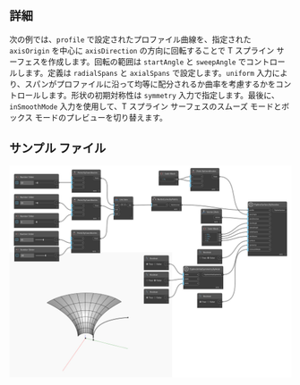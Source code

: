 ## 詳細
次の例では、`profile` で設定されたプロファイル曲線を、指定された `axisOrigin` を中心に `axisDirection` の方向に回転することで T スプライン サーフェスを作成します。回転の範囲は `startAngle` と `sweepAngle` でコントロールします。定義は `radialSpans` と `axialSpans` で設定します。`uniform` 入力により、スパンがプロファイルに沿って均等に配分されるか曲率を考慮するかをコントロールします。形状の初期対称性は `symmetry` 入力で指定します。最後に、`inSmoothMode` 入力を使用して、T スプライン サーフェスのスムーズ モードとボックス モードのプレビューを切り替えます。

## サンプル ファイル

![Example](./Autodesk.DesignScript.Geometry.TSpline.TSplineSurface.ByRevolve_img.jpg)
